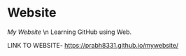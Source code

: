 # Website
*My Website*
\n Learning GitHub using Web. 

LINK TO WEBSITE- 
https://prabh8331.github.io/mywebsite/
